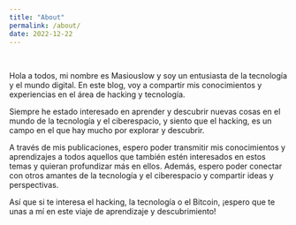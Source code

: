 ```yaml
---
title: "About"
permalink: /about/
date: 2022-12-22
---
```


<br>

Hola a todos, mi nombre es Masiouslow y soy un entusiasta de la tecnología y el mundo digital. En este blog, voy a compartir mis conocimientos y experiencias en el área de hacking y tecnología.

Siempre he estado interesado en aprender y descubrir nuevas cosas en el mundo de la tecnología y el ciberespacio, y siento que el hacking, es un campo en el que hay mucho por explorar y descubrir.

A través de mis publicaciones, espero poder transmitir mis conocimientos y aprendizajes a todos aquellos que también estén interesados en estos temas y quieran profundizar más en ellos. Además, espero poder conectar con otros amantes de la tecnología y el ciberespacio y compartir ideas y perspectivas.

Así que si te interesa el hacking, la tecnología o el Bitcoin, ¡espero que te unas a mí en este viaje de aprendizaje y descubrimiento!



